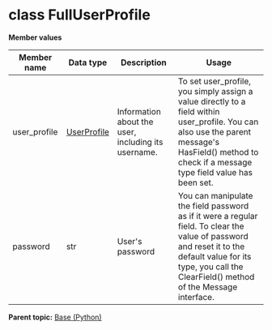 # class FullUserProfile

 **Member values** 

|Member name|Data type|Description|Usage|
|-----------|---------|-----------|-----|
|user\_profile| [UserProfile](UserProfile.md#)|Information about the user, including its username.|To set user\_profile, you simply assign a value directly to a field within user\_profile. You can also use the parent message's HasField\(\) method to check if a message type field value has been set.|
|password|str|User's password|You can manipulate the field password as if it were a regular field. To clear the value of password and reset it to the default value for its type, you call the ClearField\(\) method of the Message interface.|

**Parent topic:** [Base \(Python\)](../../summary_pages/Base.md)

